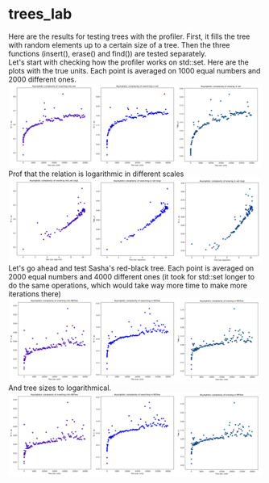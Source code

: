 # trees_lab

Here are the results for testing trees with the profiler. First, it fills the tree with random elements up to a certain size of a tree. Then the three functions (insert(), erase() and find()) are tested separately.
<br />
Let's start with checking how the profiler works on std::set. Here are the plots with the true units. Each point is averaged on 1000 equal numbers and 2000 different ones.
![picture](set_lin.png)
Prof that the relation is logarithmic in different scales
![picture](set_log.png)
Let's go ahead and test Sasha's red-black tree. Each point is averaged on 2000 equal numbers and 4000 different ones (it took for std::set longer to do the same operations, which would take way more time to make more iterations there)
![picture](rbtree_lin.png)
And tree sizes to logarithmical.
![picture](rbtree_lin.png)
